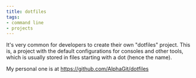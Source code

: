 ```yaml
---
title: dotfiles
tags:
- command line
- projects
---
```


It's very common for developers to create their own "dotfiles" project. This is, a project with the default configurations for consoles and other tools, which is usually stored in files starting with a dot (hence the name).

My personal one is at https://github.com/AlphaGit/dotfiles
